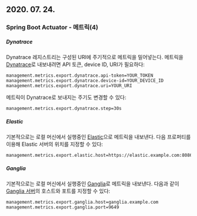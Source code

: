 ## 2020. 07. 24.

### Spring Boot Actuator - 메트릭(4)

##### Dynatrace

Dynatrace 레지스트리는 구성된 URI에 주기적으로 메트릭을 밀어넣는다. 메트릭을 [Dynatrace][micrometer-dynatrace]로 내보내려면 API 토큰, device ID, URI가 필요하다:

```properties
management.metrics.export.dynatrace.api-token=YOUR_TOKEN
management.metrics.export.dynatrace.device-id=YOUR_DEVICE_ID
management.metrics.export.dynatrace.uri=YOUR_URI
```

메트릭이 Dynatrace로 보내지는 주기도 변경할 수 있다:

```properties
management.metrics.export.dynatrace.step=30s
```

##### Elastic

기본적으로는 로컬 머신에서 실행중인 [Elastic][micrometer-elastic]으로 메트릭을 내보낸다. 다음 프로퍼티를 이용해 Elastic 서버의 위치를 지정할 수 있다:

```properties
management.metrics.export.elastic.host=https://elastic.example.com:8086
```

##### Ganglia

기본적으로는 로컬 머신에서 실행중인 [Ganglia][micrometer-ganglia]로 메트릭을 내보낸다. 다음과 같이 [Ganglia 서버][ganglia]의 호스트와 포트를 지정할 수 있다:

```properties
management.metrics.export.ganglia.host=ganglia.example.com
management.metrics.export.ganglia.port=9649
```



[micrometer-dynatrace]: https://micrometer.io/docs/registry/dynatrace
[micrometer-elastic]: https://micrometer.io/docs/registry/elastic
[micrometer-ganglia]: https://micrometer.io/docs/registry/ganglia
[ganglia]: http://ganglia.sourceforge.net/